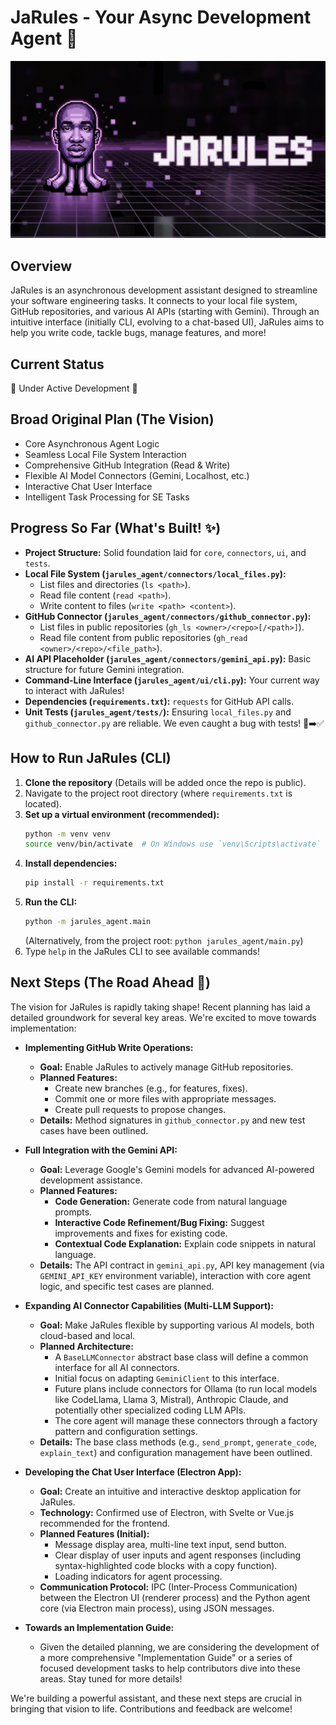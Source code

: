 # JaRules - Your Async Development Agent 🤖

![JaRules Asynchronous Development Assistant](https://raw.githubusercontent.com/witchcraftery/jarules/main/jarules_title-card.jpg)

## Overview

JaRules is an asynchronous development assistant designed to streamline your software engineering tasks. It connects to your local file system, GitHub repositories, and various AI APIs (starting with Gemini). Through an intuitive interface (initially CLI, evolving to a chat-based UI), JaRules aims to help you write code, tackle bugs, manage features, and more!

## Current Status

🚧 Under Active Development 🚧

## Broad Original Plan (The Vision)

*   Core Asynchronous Agent Logic
*   Seamless Local File System Interaction
*   Comprehensive GitHub Integration (Read & Write)
*   Flexible AI Model Connectors (Gemini, Localhost, etc.)
*   Interactive Chat User Interface
*   Intelligent Task Processing for SE Tasks

## Progress So Far (What's Built! ✨)

*   **Project Structure:** Solid foundation laid for `core`, `connectors`, `ui`, and `tests`.
*   **Local File System (`jarules_agent/connectors/local_files.py`):**
    *   List files and directories (`ls <path>`).
    *   Read file content (`read <path>`).
    *   Write content to files (`write <path> <content>`).
*   **GitHub Connector (`jarules_agent/connectors/github_connector.py`):**
    *   List files in public repositories (`gh_ls <owner>/<repo>[/<path>]`).
    *   Read file content from public repositories (`gh_read <owner>/<repo>/<file_path>`).
*   **AI API Placeholder (`jarules_agent/connectors/gemini_api.py`):** Basic structure for future Gemini integration.
*   **Command-Line Interface (`jarules_agent/ui/cli.py`):** Your current way to interact with JaRules!
*   **Dependencies (`requirements.txt`):** `requests` for GitHub API calls.
*   **Unit Tests (`jarules_agent/tests/`):** Ensuring `local_files.py` and `github_connector.py` are reliable. We even caught a bug with tests! 🐞➡️✅

## How to Run JaRules (CLI)

1.  **Clone the repository** (Details will be added once the repo is public).
2.  Navigate to the project root directory (where `requirements.txt` is located).
3.  **Set up a virtual environment (recommended):**
    ```bash
    python -m venv venv
    source venv/bin/activate  # On Windows use `venv\Scripts\activate`
    ```
4.  **Install dependencies:**
    ```bash
    pip install -r requirements.txt
    ```
5.  **Run the CLI:**
    ```bash
    python -m jarules_agent.main
    ```
    (Alternatively, from the project root: `python jarules_agent/main.py`)
6.  Type `help` in the JaRules CLI to see available commands!

## Next Steps (The Road Ahead 🚀)

The vision for JaRules is rapidly taking shape! Recent planning has laid a detailed groundwork for several key areas. We're excited to move towards implementation:

*   **Implementing GitHub Write Operations:**
    *   **Goal:** Enable JaRules to actively manage GitHub repositories.
    *   **Planned Features:**
        *   Create new branches (e.g., for features, fixes).
        *   Commit one or more files with appropriate messages.
        *   Create pull requests to propose changes.
    *   **Details:** Method signatures in `github_connector.py` and new test cases have been outlined.

*   **Full Integration with the Gemini API:**
    *   **Goal:** Leverage Google's Gemini models for advanced AI-powered development assistance.
    *   **Planned Features:**
        *   **Code Generation:** Generate code from natural language prompts.
        *   **Interactive Code Refinement/Bug Fixing:** Suggest improvements and fixes for existing code.
        *   **Contextual Code Explanation:** Explain code snippets in natural language.
    *   **Details:** The API contract in `gemini_api.py`, API key management (via `GEMINI_API_KEY` environment variable), interaction with core agent logic, and specific test cases are planned.

*   **Expanding AI Connector Capabilities (Multi-LLM Support):**
    *   **Goal:** Make JaRules flexible by supporting various AI models, both cloud-based and local.
    *   **Planned Architecture:**
        *   A `BaseLLMConnector` abstract base class will define a common interface for all AI connectors.
        *   Initial focus on adapting `GeminiClient` to this interface.
        *   Future plans include connectors for Ollama (to run local models like CodeLlama, Llama 3, Mistral), Anthropic Claude, and potentially other specialized coding LLM APIs.
        *   The core agent will manage these connectors through a factory pattern and configuration settings.
    *   **Details:** The base class methods (e.g., `send_prompt`, `generate_code`, `explain_text`) and configuration management have been outlined.

*   **Developing the Chat User Interface (Electron App):**
    *   **Goal:** Create an intuitive and interactive desktop application for JaRules.
    *   **Technology:** Confirmed use of Electron, with Svelte or Vue.js recommended for the frontend.
    *   **Planned Features (Initial):**
        *   Message display area, multi-line text input, send button.
        *   Clear display of user inputs and agent responses (including syntax-highlighted code blocks with a copy function).
        *   Loading indicators for agent processing.
    *   **Communication Protocol:** IPC (Inter-Process Communication) between the Electron UI (renderer process) and the Python agent core (via Electron main process), using JSON messages.

*   **Towards an Implementation Guide:**
    *   Given the detailed planning, we are considering the development of a more comprehensive "Implementation Guide" or a series of focused development tasks to help contributors dive into these areas. Stay tuned for more details!

We're building a powerful assistant, and these next steps are crucial in bringing that vision to life. Contributions and feedback are welcome!
